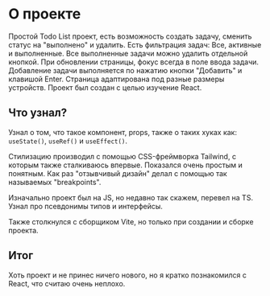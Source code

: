 # О проекте

Простой Todo List проект, есть возможность создать задачу, сменить статус на "выполнено" и удалить. Есть фильтрация задач: Все, активные и выполненные. Все выполненные задачи можно удалить отдельной кнопкой. При обновлении страницы, фокус всегда в поле ввода задачи. Добавление задачи выполняется по нажатию кнопки "Добавить" и клавишой Enter. Страница адаптирована под разные размеры устройств. Проект был создан с целью изучение React.

## Что узнал?
Узнал о том, что такое компонент, props, также о таких хуках как: `useState()`, `useRef()` и `useEffect()`.

Стилизацию производил с помощью CSS-фреймворка Tailwind, с которым также сталкиваюсь впервые. Показался очень простым и понятным. Как раз "отзывчивый дизайн" делал с помощью так называемых "breakpoints". 

Изначально проект был на JS, но недавно так скажем, перевел на TS. Узнал про псевдонимы типов и интерфейсы.

Также столкнулся с сборщиком Vite, но только при создании и сборке проекта.

## Итог
Хоть проект и не принес ничего нового, но я кратко познакомился с React, что считаю очень неплохо. 